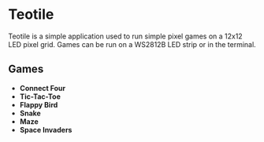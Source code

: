# Teotile

Teotile is a simple application used to run simple pixel games on a 12x12 LED pixel grid. Games can be run on a WS2812B LED strip or in the terminal.

## Games

- **Connect Four** 
- **Tic-Tac-Toe**
- **Flappy Bird**
- **Snake**
- **Maze**
- **Space Invaders**
